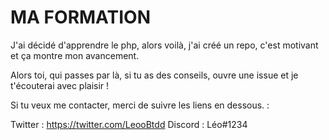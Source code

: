 # MA FORMATION

J'ai décidé d'apprendre le php, alors voilà, j'ai créé un repo, c'est motivant et ça montre mon avancement. 

Alors toi, qui passes par là, si tu as des conseils, ouvre une issue et je t'écouterai avec plaisir !


Si tu veux me contacter, merci de suivre les liens en dessous. :

Twitter : https://twitter.com/LeooBtdd
Discord : Léo#1234
